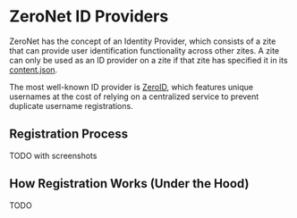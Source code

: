 # ZeroNet ID Providers

ZeroNet has the concept of an Identity Provider, which consists of a zite that can provide user identification functionality across other zites. A zite can only be used as an ID provider on a zite if that zite has specified it in its [content.json](https://zeronet.io/docs/site_development/content_json/).

The most well-known ID provider is [ZeroID](http://127.0.0.1:43110/1iD5ZQJMNXu43w1qLB8sfdHVKppVMduGz/), which features unique usernames at the cost of relying on a centralized service to prevent duplicate username registrations.

## Registration Process

TODO with screenshots

## How Registration Works (Under the Hood)

TODO
